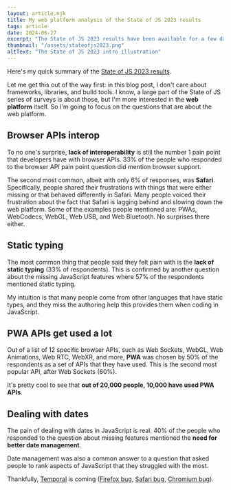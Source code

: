 ```yaml
---
layout: article.njk
title: My web platform analysis of the State of JS 2023 results
tags: article
date: 2024-06-27
excerpt: "The State of JS 2023 results have been available for a few days, here's my short analysis of some of the results, specifically focused on the web platform."
thumbnail: "/assets/stateofjs2023.png"
altText: "The State of JS 2023 intro illustration"
---
```


Here's my quick summary of the [State of JS 2023 results](https://2023.stateofjs.com/).

Let me get this out of the way first: in this blog post, I don't care about frameworks, libraries, and build tools. I know, a large part of the State of JS series of surveys is about those, but I'm more interested in the **web platform** itself. So I'm going to focus on the questions that are about the web platform.

## Browser APIs interop

To no one's surprise, **lack of interoperability** is still the number 1 pain point that developers have with browser APIs. 33% of the people who responded to the browser API pain point question did mention browser support.

The second most common, albeit with only 6% of responses, was **Safari**. Specifically, people shared their frustrations with things that were either missing or that behaved differently in Safari. Many people voiced their frustration about the fact that Safari is lagging behind and slowing down the web platform. Some of the examples people mentioned are: PWAs, WebCodecs, WebGL, Web USB, and Web Bluetooth. No surprises there either.

## Static typing

The most common thing that people said they felt pain with is the **lack of static typing** (33% of respondents). This is confirmed by another question about the missing JavaScript features where 57% of the respondents mentioned static typing.

My intuition is that many people come from other languages that have static types, and they miss the authoring help this provides them when coding in JavaScript.

## PWA APIs get used a lot

Out of a list of 12 specific browser APIs, such as Web Sockets, WebGL, Web Animations, Web RTC, WebXR, and more, **PWA** was chosen by 50% of the respondents as a set of APIs that they have used. This is the second most popular API, after Web Sockets (60%).

It's pretty cool to see that **out of 20,000 people, 10,000 have used PWA APIs**.

## Dealing with dates

The pain of dealing with dates in JavaScript is real. 40% of the people who responded to the question about missing features mentioned the **need for better date management**.

Date management was also a common answer to a question that asked people to rank aspects of JavaScript that they struggled with the most.

Thankfully, [Temporal](https://tc39.es/proposal-temporal/docs/) is coming ([Firefox bug](https://bugzilla.mozilla.org/show_bug.cgi?id=1839673), [Safari bug](https://bugs.webkit.org/show_bug.cgi?id=223166), [Chromium bug](https://issues.chromium.org/issues/42201538)).
